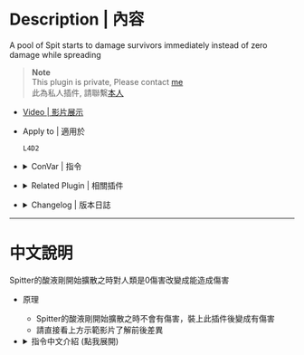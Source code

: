 # Description | 內容
A pool of Spit starts to damage survivors immediately instead of zero damage while spreading

> __Note__ <br/>
This plugin is private, Please contact [me](https://github.com/fbef0102/Game-Private_Plugin#私人插件列表-private-plugins-list)<br/>
此為私人插件, 請聯繫[本人](https://github.com/fbef0102/Game-Private_Plugin#私人插件列表-private-plugins-list)

* [Video | 影片展示](https://youtu.be/pLS2BFyePIc)

* Apply to | 適用於
	```
	L4D2
	```

* <details><summary>ConVar | 指令</summary>

	* cfg/sourcemod/l4d2_spitter_spit_hell.cfg
		```php
		// 0=Plugin off, 1=Plugin on.
		l4d2_spitter_spit_hell_enable "1"
		```
</details>

* <details><summary>Related Plugin | 相關插件</summary>

	1. [Spitter Extra Projectiles by Marttt](https://forums.alliedmods.net/showthread.php?t=331085): Allow spitters to spit more than a single projectile at once
		> Spitter可以一次吐多個酸液
</details>

* <details><summary>Changelog | 版本日誌</summary>

	* v1.0 (2023-3-30)
		* Initial Release
</details>

- - - -
# 中文說明
Spitter的酸液剛開始擴散之時對人類是0傷害改變成能造成傷害

* 原理
	* Spitter的酸液剛開始擴散之時不會有傷害，裝上此插件後變成有傷害
	* 請直接看上方示範影片了解前後差異

* <details><summary>指令中文介紹 (點我展開)</summary>

	* cfg/sourcemod/l4d2_spitter_spit_hell.cfg
		```php
		// 0=關閉插件, 1=啟動插件
		l4d2_spitter_spit_hell_enable "1"
		```
</details>